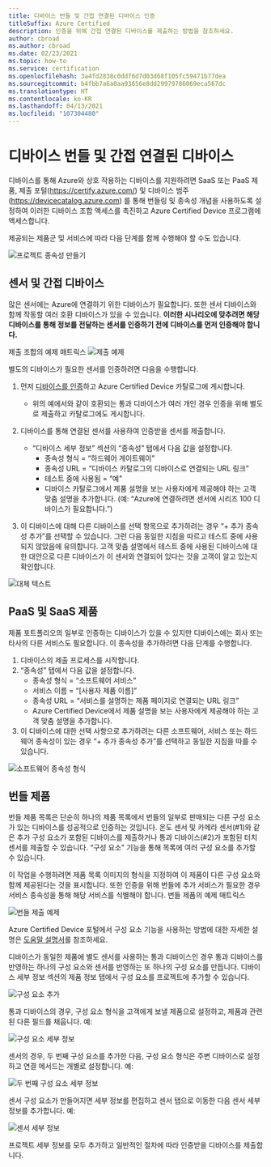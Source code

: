 ```yaml
---
title: 디바이스 번들 및 간접 연결된 디바이스 인증
titleSuffix: Azure Certified
description: 인증을 위해 간접 연결된 디바이스를 제출하는 방법을 참조하세요.
author: cbroad
ms.author: cbroad
ms.date: 02/23/2021
ms.topic: how-to
ms.service: certification
ms.openlocfilehash: 3a4fd2838c0ddf6d7d03d68f105fc59471b77dea
ms.sourcegitcommit: b4fbb7a6a0aa93656e8dd29979786069eca567dc
ms.translationtype: HT
ms.contentlocale: ko-KR
ms.lasthandoff: 04/13/2021
ms.locfileid: "107304480"
---
```

# <a name="device-bundles-and-indirectly-connected-devices"></a>디바이스 번들 및 간접 연결된 디바이스

디바이스를 통해 Azure와 상호 작용하는 디바이스를 지원하려면 SaaS 또는 PaaS 제품, 제출 포털(https://certify.azure.com/) 및 디바이스 범주(https://devicecatalog.azure.com) 를 통해 번들링 및 종속성 개념을 사용하도록 설정하여 이러한 디바이스 조합 액세스를 촉진하고 Azure Certified Device 프로그램에 액세스합니다.

제공되는 제품군 및 서비스에 따라 다음 단계를 함께 수행해야 할 수도 있습니다.


![프로젝트 종속성 만들기](./media/indirect-connected-device/picture-1.png )
## <a name="sensors-and-indirect-devices"></a>센서 및 간접 디바이스
많은 센서에는 Azure에 연결하기 위한 디바이스가 필요합니다. 또한 센서 디바이스와 함께 작동할 여러 호환 디바이스가 있을 수 있습니다. **이러한 시나리오에 맞추려면 해당 디바이스를 통해 정보를 전달하는 센서를 인증하기 전에 디바이스를 먼저 인증해야 합니다.**

제출 조합의 예제 매트릭스 ![제출 예제](./media/indirect-connected-device/picture-2.png )

별도의 디바이스가 필요한 센서를 인증하려면 다음을 수행합니다.
1.  먼저 [디바이스를 인증](https://certify.azure.com)하고 Azure Certified Device 카탈로그에 게시합니다.
    - 위의 예에서와 같이 호환되는 통과 디바이스가 여러 개인 경우 인증을 위해 별도로 제출하고 카탈로그에도 게시합니다.
2.  디바이스를 통해 연결된 센서를 사용하여 인증받을 센서를 제출합니다.
    * “디바이스 세부 정보” 섹션의 “종속성” 탭에서 다음 값을 설정합니다.
        * 종속성 형식 = “하드웨어 게이트웨이”
        * 종속성 URL = “디바이스 카탈로그의 디바이스로 연결되는 URL 링크”
        * 테스트 중에 사용됨 = “예”
        * 디바이스 카탈로그에서 제품 설명을 보는 사용자에게 제공해야 하는 고객 맞춤 설명을 추가합니다. (예: “Azure에 연결하려면 센서에 시리즈 100 디바이스가 필요합니다.”)

3.  이 디바이스에 대해 다른 디바이스를 선택 항목으로 추가하려는 경우 “+ 추가 종속성 추가”를 선택할 수 있습니다. 그런 다음 동일한 지침을 따르고 테스트 중에 사용되지 않았음에 유의합니다. 고객 맞춤 설명에서 테스트 중에 사용된 디바이스에 대한 대안으로 다른 디바이스가 이 센서와 연결되어 있다는 것을 고객이 알고 있는지 확인합니다.

![대체 텍스트](./media/indirect-connected-device/picture-3.png "하드웨어 종속성 형식")

## <a name="paas-and-saas-offerings"></a>PaaS 및 SaaS 제품
제품 포트폴리오의 일부로 인증하는 디바이스가 있을 수 있지만 디바이스에는 회사 또는 타사의 다른 서비스도 필요합니다. 이 종속성을 추가하려면 다음 단계를 수행합니다.
1. 디바이스의 제출 프로세스를 시작합니다.
2. “종속성” 탭에서 다음 값을 설정합니다.
    - 종속성 형식 = “소프트웨어 서비스”
    - 서비스 이름 = “[사용자 제품 이름]”
    - 종속성 URL = “서비스를 설명하는 제품 페이지로 연결되는 URL 링크”
    - Azure Certified Device에서 제품 설명을 보는 사용자에게 제공해야 하는 고객 맞춤 설명을 추가합니다.
3. 이 디바이스에 대한 선택 사항으로 추가하려는 다른 소프트웨어, 서비스 또는 하드웨어 종속성이 있는 경우 “+ 추가 종속성 추가”를 선택하고 동일한 지침을 따를 수 있습니다.

![소프트웨어 종속성 형식](./media/indirect-connected-device/picture-4.png )

## <a name="bundled-products"></a>번들 제품
번들 제품 목록은 단순히 하나의 제품 목록에서 번들의 일부로 판매되는 다른 구성 요소가 있는 디바이스를 성공적으로 인증하는 것입니다. 온도 센서 및 카메라 센서(#1)와 같은 추가 구성 요소가 포함된 디바이스를 제출하거나 통과 디바이스(#2)가 포함된 터치 센서를 제출할 수 있습니다. “구성 요소” 기능을 통해 목록에 여러 구성 요소를 추가할 수 있습니다.

이 작업을 수행하려면 제품 목록 이미지의 형식을 지정하여 이 제품이 다른 구성 요소와 함께 제공된다는 것을 표시합니다.  또한 인증을 위해 번들에 추가 서비스가 필요한 경우 서비스 종속성을 통해 해당 서비스를 식별해야 합니다.
번들 제품의 예제 매트릭스

![번들 제출 예제](./media/indirect-connected-device/picture-5.png )

Azure Certified Device 포털에서 구성 요소 기능을 사용하는 방법에 대한 자세한 설명은 [도움말 설명서](./how-to-using-the-components-feature.md)를 참조하세요. 

디바이스가 동일한 제품에 별도 센서를 사용하는 통과 디바이스인 경우 통과 디바이스를 반영하는 하나의 구성 요소와 센서를 반영하는 또 하나의 구성 요소를 만듭니다. 디바이스 세부 정보 섹션의 제품 정보 탭에서 구성 요소를 프로젝트에 추가할 수 있습니다.

![구성 요소 추가](./media/indirect-connected-device/picture-6.png )

통과 디바이스의 경우, 구성 요소 형식을 고객에게 보낼 제품으로 설정하고, 제품과 관련된 다른 필드를 채웁니다. 예:

![구성 요소 세부 정보](./media/indirect-connected-device/picture-7.png )

센서의 경우, 두 번째 구성 요소를 추가한 다음, 구성 요소 형식은 주변 디바이스로 설정하고 연결 메서드는 개별로 설정합니다. 예:

![두 번째 구성 요소 세부 정보](./media/indirect-connected-device/picture-8.png )

센서 구성 요소가 만들어지면 세부 정보를 편집하고 센서 탭으로 이동한 다음 센서 세부 정보를 추가합니다. 예:

![센서 세부 정보](./media/indirect-connected-device/picture-9.png )

프로젝트 세부 정보를 모두 추가하고 일반적인 절차에 따라 인증받을 디바이스를 제출합니다.

